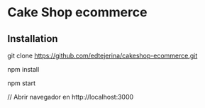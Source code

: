 # Cake Shop ecommerce

## Installation

git clone https://github.com/edtejerina/cakeshop-ecommerce.git

npm install

npm start

// Abrir navegador en http://localhost:3000
